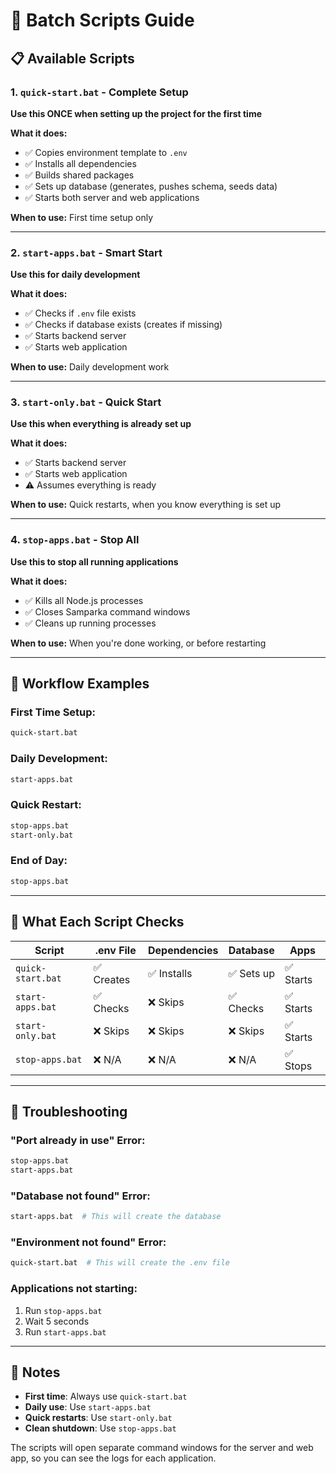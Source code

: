 # 🚀 Batch Scripts Guide

## 📋 Available Scripts

### 1. `quick-start.bat` - Complete Setup
**Use this ONCE when setting up the project for the first time**

**What it does:**
- ✅ Copies environment template to `.env`
- ✅ Installs all dependencies
- ✅ Builds shared packages
- ✅ Sets up database (generates, pushes schema, seeds data)
- ✅ Starts both server and web applications

**When to use:** First time setup only

---

### 2. `start-apps.bat` - Smart Start
**Use this for daily development**

**What it does:**
- ✅ Checks if `.env` file exists
- ✅ Checks if database exists (creates if missing)
- ✅ Starts backend server
- ✅ Starts web application

**When to use:** Daily development work

---

### 3. `start-only.bat` - Quick Start
**Use this when everything is already set up**

**What it does:**
- ✅ Starts backend server
- ✅ Starts web application
- ⚠️ Assumes everything is ready

**When to use:** Quick restarts, when you know everything is set up

---

### 4. `stop-apps.bat` - Stop All
**Use this to stop all running applications**

**What it does:**
- ✅ Kills all Node.js processes
- ✅ Closes Samparka command windows
- ✅ Cleans up running processes

**When to use:** When you're done working, or before restarting

---

## 🎯 Workflow Examples

### First Time Setup:
```bash
quick-start.bat
```

### Daily Development:
```bash
start-apps.bat
```

### Quick Restart:
```bash
stop-apps.bat
start-only.bat
```

### End of Day:
```bash
stop-apps.bat
```

---

## 🔧 What Each Script Checks

| Script | .env File | Dependencies | Database | Apps |
|--------|-----------|--------------|----------|------|
| `quick-start.bat` | ✅ Creates | ✅ Installs | ✅ Sets up | ✅ Starts |
| `start-apps.bat` | ✅ Checks | ❌ Skips | ✅ Checks | ✅ Starts |
| `start-only.bat` | ❌ Skips | ❌ Skips | ❌ Skips | ✅ Starts |
| `stop-apps.bat` | ❌ N/A | ❌ N/A | ❌ N/A | ✅ Stops |

---

## 🚨 Troubleshooting

### "Port already in use" Error:
```bash
stop-apps.bat
start-apps.bat
```

### "Database not found" Error:
```bash
start-apps.bat  # This will create the database
```

### "Environment not found" Error:
```bash
quick-start.bat  # This will create the .env file
```

### Applications not starting:
1. Run `stop-apps.bat`
2. Wait 5 seconds
3. Run `start-apps.bat`

---

## 📝 Notes

- **First time**: Always use `quick-start.bat`
- **Daily use**: Use `start-apps.bat`
- **Quick restarts**: Use `start-only.bat`
- **Clean shutdown**: Use `stop-apps.bat`

The scripts will open separate command windows for the server and web app, so you can see the logs for each application.
